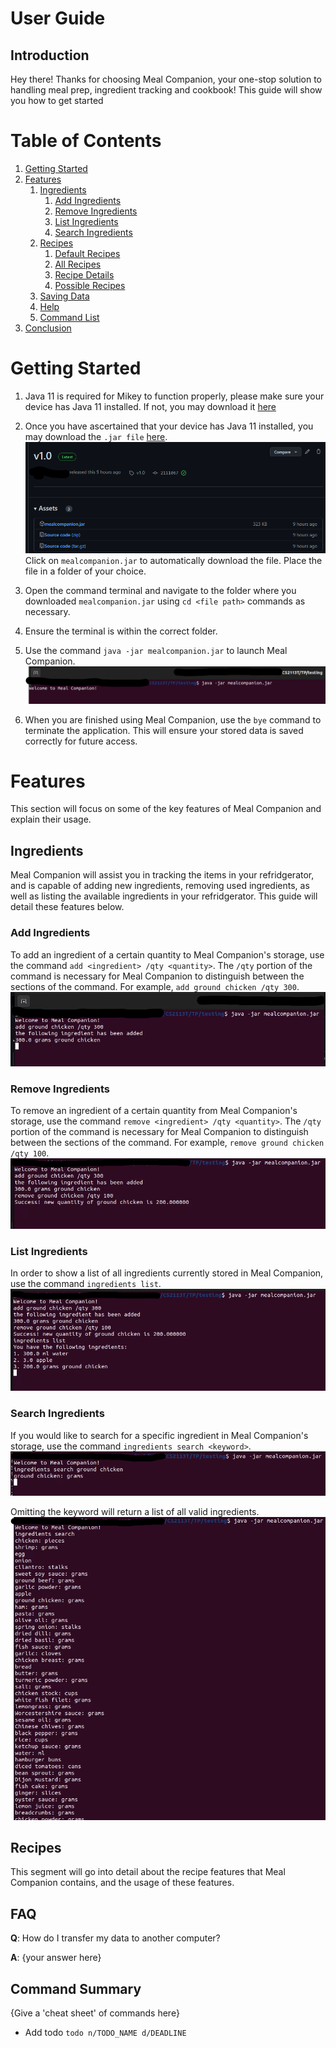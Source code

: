 # User Guide

## Introduction
Hey there! Thanks for choosing Meal Companion, your one-stop solution to handling meal prep, ingredient tracking and cookbook! This guide will show you how to get started

# Table of Contents
1. [Getting Started](#getting-started)
2. [Features](#features)
    1. [Ingredients](#ingredients)
       1. [Add Ingredients](#add-ingredients)
       2. [Remove Ingredients](#remove-ingredients)
       3. [List Ingredients](#list-ingredients)
       4. [Search Ingredients](#search-ingredients)
    2. [Recipes](#recipes)
        1. [Default Recipes](#default-recipes)
        2. [All Recipes](#all-recipes)
        3. [Recipe Details](#recipe-details)
        4. [Possible Recipes](#possible-recipes)
    3. [Saving Data](#saving-data)
    4. [Help](#help)
    5. [Command List](#command-list)
3. [Conclusion](#conclusion)

# Getting Started

1. Java 11 is required for Mikey to function properly, please make sure your device has Java 11 installed. If not, you may download it [here](https://www.oracle.com/sg/java/technologies/downloads/#java11)

2. Once you have ascertained that your device has Java 11 installed, you may download the `.jar file` [here](https://github.com/AY2223S2-CS2113T-T09-3/tp/releases/tag/v1.0). 
![jar1.png](images/jar1.png)
Click on `mealcompanion.jar` to automatically download the file. Place the file in a folder of your choice.

3. Open the command terminal and navigate to the folder where you downloaded `mealcompanion.jar` using `cd <file path>` commands as necessary.
4. Ensure the terminal is within the correct folder.
5. Use the command `java -jar mealcompanion.jar` to launch Meal Companion.
![startup1.png](images/startup1.png)
6. When you are finished using Meal Companion, use the `bye` command to terminate the application. This will ensure your stored data is saved correctly for future access.


# Features
This section will focus on some of the key features of Meal Companion and explain their usage.

## Ingredients
Meal Companion will assist you in tracking the items in your refridgerator, and is capable of adding new ingredients, removing used ingredients, as well as listing the available ingredients in your refridgerator. This guide will detail these features below.

### Add Ingredients
To add an ingredient of a certain quantity to Meal Companion's storage, use the command `add <ingredient> /qty <quantity>`.
The `/qty` portion of the command is necessary for Meal Companion to distinguish between the sections of the command. 
For example, `add ground chicken /qty 300`.
![add.png](images/add.png)

### Remove Ingredients
To remove an ingredient of a certain quantity from Meal Companion's storage, use the command `remove <ingredient> /qty <quantity>`. The `/qty` portion of the command is necessary for Meal Companion to distinguish between the sections of the command.
For example, `remove ground chicken /qty 100`.
![remove.png](images/remove.png)

### List Ingredients
In order to show a list of all ingredients currently stored in Meal Companion, use the command `ingredients list`.
![ingredientlist.png](images/ingredientlist.png)

### Search Ingredients
If you would like to search for a specific ingredient in Meal Companion's storage, use the command `ingredients search <keyword>`.
![search1.png](images/search1.png)

 Omitting the keyword will return a list of all valid ingredients.
 ![search2.png](images/search2.png)
 
 ## Recipes
 This segment will go into detail about the recipe features that Meal Companion contains, and the usage of these features.

## FAQ

**Q**: How do I transfer my data to another computer? 

**A**: {your answer here}

## Command Summary

{Give a 'cheat sheet' of commands here}

* Add todo `todo n/TODO_NAME d/DEADLINE`
